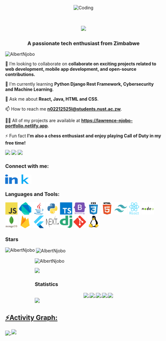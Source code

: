 <p align="center"><img src="https://imgs.search.brave.com/uGBeRwzhbiOphYDvGkQnCQYYApKyDw1OrDHAZ44cF9Y/rs:fit:860:0:0/g:ce/aHR0cHM6Ly9naWZk/Yi5jb20vaW1hZ2Vz/L2hpZ2gvYW5pbWF0/ZWQtbWFuLWNvbXB1/dGVyLWNvZGluZy1u/YWU2bWVjMzc4bHNn/MWkzLmdpZg.gif" alt="Coding" width="200"/> </p> <h1 align="center"> <img src="https://readme-typing-svg.herokuapp.com/?font=Righteous&size=35&center=true&vCenter=true&width=500&height=70&duration=4000&lines=Hi+There!+👋;+I'm+Lawrence+Njobo!;" /> </h1> <h3 align="center">A passionate tech enthusiast from Zimbabwe</h3> <p align="left"> <img src="https://komarev.com/ghpvc/?username=AlbertNjobo&label=Profile%20views&color=0e75b6&style=flat" alt="AlbertNjobo" /> </p>
👯 I’m looking to collaborate on <b>collaborate on exciting projects related to web development, mobile app development, and open-source contributions.</b>

🌱 I'm currently learning <b>Python Django Rest Framework, Cybersecurity and Machine Learning</b>.

💬 Ask me about <b>React, Java, HTML and CSS</b>.

📫 How to reach me <b>n02212525l@students.nust.ac.zw</b>.

👨‍💻 All of my projects are available at <b>https://lawrence-njobo-portfolio.netlify.app</b>.

⚡ Fun fact <b>I'm also a chess enthusiast and enjoy playing Call of Duty in my free time!</b>

<div align="left"> <a href="https://www.linkedin.com/in/lawrencenjobo" target="blank"><img src="https://img.shields.io/badge/LinkedIn-0077B5?style=for-the-badge&logo=linkedin&logoColor=white" target="_blank"></a> <a href="https://github.com/AlbertNjobo" target="blank"><img src="https://img.shields.io/badge/GitHub-100000?style=for-the-badge&logo=github&logoColor=white" target="_blank"></a> <a href="mailto:n02212525l@students.nust.ac.zw"><img src="https://img.shields.io/badge/-Gmail-%23333?style=for-the-badge&logo=gmail&logoColor=white" target="_blank"></a> </div> <h3 align="left">Connect with me:</h3> <p align="left"> <a href="https://linkedin.com/in/lawrencenjobo" target="blank"><img align="center" src="https://raw.githubusercontent.com/teamedwardforever/Readme-Generator/71f25dd8b98329b168142a6b782a107b75eab178/svg/Social/linked-in-alt.svg" alt="lawrencenjobo" height="30" width="40" /></a> <a href="https://kaggle.com/lawrencenjobo" target="blank"><img align="center" src="https://raw.githubusercontent.com/teamedwardforever/Readme-Generator/71f25dd8b98329b168142a6b782a107b75eab178/svg/Social/kaggle.svg" alt="lawrencenjobo" height="30" width="40" /></a> </p> <h3 align="left">Languages and Tools:</h3> <p align="left"> <img src="https://raw.githubusercontent.com/teamedwardforever/Readme-Generator/71f25dd8b98329b168142a6b782a107b75eab178/svg/Skills/Languages/javascript-original.svg" alt="Javascript" width="40" height="40"/> <img src="https://raw.githubusercontent.com/teamedwardforever/Readme-Generator/71f25dd8b98329b168142a6b782a107b75eab178/svg/Skills/Mobile/dartlang-icon.svg" alt="Dart" width="40" height="40"/> <img src="https://raw.githubusercontent.com/teamedwardforever/Readme-Generator/71f25dd8b98329b168142a6b782a107b75eab178/svg/Skills/Languages/java-original.svg" alt="Java" width="40" height="40"/> <img src="https://raw.githubusercontent.com/teamedwardforever/Readme-Generator/71f25dd8b98329b168142a6b782a107b75eab178/svg/Skills/Languages/python-original.svg" alt="Python" width="40" height="40"/> <img src="https://raw.githubusercontent.com/teamedwardforever/Readme-Generator/71f25dd8b98329b168142a6b782a107b75eab178/svg/Skills/Languages/typescript-original.svg" alt="Typescript" width="40" height="40"/> <img src="https://raw.githubusercontent.com/teamedwardforever/Readme-Generator/71f25dd8b98329b168142a6b782a107b75eab178/svg/Skills/Frontend/bootstrap-plain-wordmark.svg" alt="Bootstrap" width="40" height="40"/> <img src="https://raw.githubusercontent.com/teamedwardforever/Readme-Generator/71f25dd8b98329b168142a6b782a107b75eab178/svg/Skills/Frontend/css3-original-wordmark.svg" alt="Css" width="40" height="40"/> <img src="https://raw.githubusercontent.com/teamedwardforever/Readme-Generator/71f25dd8b98329b168142a6b782a107b75eab178/svg/Skills/Frontend/html5-original-wordmark.svg" alt="HTML" width="40" height="40"/> <img src="https://raw.githubusercontent.com/teamedwardforever/Readme-Generator/71f25dd8b98329b168142a6b782a107b75eab178/svg/Skills/Frontend/tailwindcss-icon.svg" alt="Tailwindcss" width="40" height="40"/> <img src="https://raw.githubusercontent.com/teamedwardforever/Readme-Generator/71f25dd8b98329b168142a6b782a107b75eab178/svg/Skills/Frontend/react-original-wordmark.svg" alt="React" width="40" height="40"/> <img src="https://raw.githubusercontent.com/teamedwardforever/Readme-Generator/71f25dd8b98329b168142a6b782a107b75eab178/svg/Skills/Backend/nodejs-original-wordmark.svg" alt="NodeJs" width="40" height="40"/> <img src="https://raw.githubusercontent.com/teamedwardforever/Readme-Generator/71f25dd8b98329b168142a6b782a107b75eab178/svg/Skills/Database/mongodb-original-wordmark.svg" alt="Mongodb" width="40" height="40"/> <img src="https://raw.githubusercontent.com/teamedwardforever/Readme-Generator/71f25dd8b98329b168142a6b782a107b75eab178/svg/Skills/BackendService/firebase-icon.svg" alt="Firebase" width="40" height="40"/> <img src="https://raw.githubusercontent.com/teamedwardforever/Readme-Generator/71f25dd8b98329b168142a6b782a107b75eab178/svg/Skills/Mobile/flutterio-icon.svg" alt="Flutter" width="40" height="40"/> <img src="https://raw.githubusercontent.com/teamedwardforever/Readme-Generator/71f25dd8b98329b168142a6b782a107b75eab178/svg/Skills/Static/nextjs-2.svg" alt="Nextjs" width="40" height="40"/> <img src="https://raw.githubusercontent.com/teamedwardforever/Readme-Generator/71f25dd8b98329b168142a6b782a107b75eab178/svg/Skills/Framework/django.svg" alt="Django" width="40" height="40"/> <img src="https://raw.githubusercontent.com/teamedwardforever/Readme-Generator/71f25dd8b98329b168142a6b782a107b75eab178/svg/Skills/Other/git-scm-icon.svg" alt="Git" width="40" height="40"/> <img src="https://raw.githubusercontent.com/teamedwardforever/Readme-Generator/71f25dd8b98329b168142a6b782a107b75eab178/svg/Skills/Other/linux-original.svg" alt="Linux" width="40" height="40"/> </p> <h3 align="left">Stars</h3> <img align="left" height="180em" src="https://github-readme-stats.vercel.app/api/top-langs/?username=AlbertNjobo&layout=compact&theme=" alt=AlbertNjobo /> <p>&nbsp;<img align="center" height="180em" src="https://github-readme-stats.vercel.app/api?username=AlbertNjobo&show_icons=true&locale=en&theme=radical" alt="AlbertNjobo" /></p> <p><img align="center" height="180em" src="https://github-readme-streak-stats.herokuapp.com/?user=AlbertNjobo&theme=dracula" alt="AlbertNjobo" /></p> <img src="https://user-images.githubusercontent.com/73097560/115834477-dbab4500-a447-11eb-908a-139a6edaec5c.gif"> <h3 align="left">Statistics</h3> <div align="center"> <a href="https://github.com/AlbertNjobo"> <img align="center" src="http://github-profile-summary-cards.vercel.app/api/cards/stats?username=AlbertNjobo&theme=apprentice" height="180em" /> <img align="center" src="http://github-profile-summary-cards.vercel.app/api/cards/most-commit-language?username=AlbertNjobo&theme=algolia" height="180em" /> <img align="center" src="http://github-profile-summary-cards.vercel.app/api/cards/repos-per-language?username=AlbertNjobo&theme=algolia" height="180em" /> <img align="center" src="http://github-profile-summary-cards.vercel.app/api/cards/productive-time?username=AlbertNjobo&theme=2077" height="180em" /> <img align="center" src="http://github-profile-summary-cards.vercel.app/api/cards/profile-details?username=AlbertNjobo&theme=2077" height="180em" /> </div> <img src="https://user-images.githubusercontent.com/73097560/115834477-dbab4500-a447-11eb-908a-139a6edaec5c.gif"> <h2 align="left">⚡Activity Graph:</h2> <img align="center" src="https://github-readme-activity-graph.vercel.app/graph?username=AlbertNjobo&theme=default"/> <img src="https://raw.githubusercontent.com/Trilokia/Trilokia/379277808c61ef204768a61bbc5d25bc7798ccf1/bottom_header.svg" /
